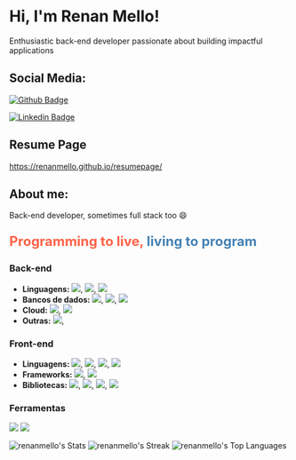 # Hi, I'm Renan Mello! 

Enthusiastic back-end developer passionate about building impactful applications 

## Social Media:

[![Github Badge](https://img.shields.io/badge/-Github-000?style=flat-square&logo=Github&logoColor=white&link=https://github.com/renanmello)](https://github.com/renanmello)  

[![Linkedin Badge](https://img.shields.io/badge/-LinkedIn-blue?style=flat-square&logo=Linkedin&logoColor=white&link=https://www.linkedin.com/in/renan-mello-20ba5211/)](https://www.linkedin.com/in/renan-mello-20ba5211/)  


## Resume Page

https://renanmello.github.io/resumepage/ 

## About me:

Back-end developer, sometimes full stack too :smile:
<p style="font-size: 24px; font-weight: bold;">
  <span style="color: #ff6347;">Programming to live,</span> 
  <span style="color: #4682b4;">living to program</span>
</p>

### Back-end 
* **Linguagens:** <img src="https://img.shields.io/badge/java-%23ED8B00.svg?style=for-the-badge&logo=openjdk&logoColor=white"/>,  <img src="https://img.shields.io/badge/Python-FFD43B?style=for-the-badge&logo=python&logoColor=blue"/>,  <img src="https://img.shields.io/badge/Kotlin-0095D5?style=for-the-badge&logo=kotlin&logoColor=white"/>
* **Bancos de dados:**  <img src="https://img.shields.io/badge/MySQL-005C84?style=for-the-badge&logo=mysql&logoColor=white"/>,  <img src="https://img.shields.io/badge/postgres-%23316192.svg?&style=for-the-badge&logo=logo=postgresql&logoColor=white"/>,  <img src="https://img.shields.io/badge/MongoDB-4EA94B?style=for-the-badge&logo=logo=mongodb&logoColor=white"/>
* **Cloud:** <img src="https://img.shields.io/badge/Amazon_AWS-FF9900?style=for-the-badge&logo=amazonaws&logoColor=white"/>,  <img src="https://img.shields.io/badge/Google_Cloud-4285F4?style=for-the-badge&logo=google-cloud&logoColor=white"/>
* **Outras:** <img src="https://img.shields.io/badge/docker%20-%230db7ed.svg?&style=for-the-badge&logo=docker&logoColor=white"/>,

### Front-end 
* **Linguagens:**  <img src="https://img.shields.io/badge/HTML5-E34F26?style=for-the-badge&logo=html5&logoColor=white"/>,  <img src="https://img.shields.io/badge/CSS3-1572B6?style=for-the-badge&logo=css3&logoColor=white"/>,  <img src="https://img.shields.io/badge/JavaScript-323330?style=for-the-badge&logo=javascript&logoColor=F7DF1E"/>,  <img src="https://img.shields.io/badge/typescript-%23007acc.svg?&style=for-the-badge&logo=typescript&logoColor=white"/>
* **Frameworks:**   <img src="https://img.shields.io/badge/React-20232A?style=for-the-badge&logo=react&logoColor=61DAFB"/>,   <img src="https://img.shields.io/badge/angular-%23DD0031.svg?&style=for-the-badge&logo=angular&logoColor=white"/>
* **Bibliotecas:**   <img src="https://img.shields.io/badge/redux-5964E0?style=for-the-badge&logo=redux&logoColor=white"/>,   <img src="https://img.shields.io/badge/zustand-EC365B?style=for-the-badge&logo=zustand&logoColor=white"/>,   <img src="https://img.shields.io/badge/Material_UI-009BE5?style=for-the-badge&logo=material-ui&logoColor=white"/>,   <img src="https://img.shields.io/badge/Bootstrap-563D7C?style=for-the-badge&logo=bootstrap&logoColor=white"/> 

### Ferramentas ️
<img src ="https://img.shields.io/badge/SQLyog-007bff?style=for-the-badge&logo=sqlyog&logoColor=white"/> 

<img src ="https://img.shields.io/badge/pgAdmin-CC2E2E?style=for-the-badge&logo=pgadmin&logoColor=white"/> 


  ![renanmello's Stats](https://github-readme-stats.vercel.app/api?username=renanmello&theme=vue-dark&show_icons=true&hide_border=true&count_private=true)
  ![renanmello's Streak](https://github-readme-streak-stats.herokuapp.com/?user=renanmello&theme=vue-dark&hide_border=true)
  ![renanmello's Top Languages](https://github-readme-stats.vercel.app/api/top-langs/?username=renanmello&theme=vue-dark&show_icons=true&hide_border=true&layout=compact)
